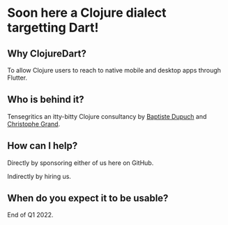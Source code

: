 # Soon here a Clojure dialect targetting Dart!

## Why ClojureDart?

To allow Clojure users to reach to native mobile and desktop apps through Flutter.

## Who is behind it?

Tensegritics an itty-bitty Clojure consultancy by [Baptiste Dupuch](https://github.com/dupuchba) and [Christophe Grand](https://github.com/cgrand).

## How can I help?

Directly by sponsoring either of us here on GitHub.

Indirectly by hiring us.

## When do you expect it to be usable?

End of Q1 2022.
